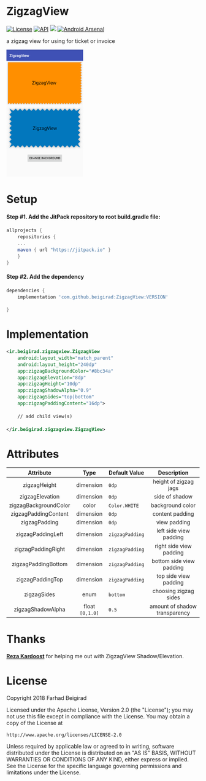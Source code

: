# ZigzagView
[![License](https://img.shields.io/badge/License-Apache%202.0-blue.svg)](https://opensource.org/licenses/Apache-2.0)
[![API](https://img.shields.io/badge/API-14%2B-brightgreen.svg?style=flat)](https://android-arsenal.com/api?level=14)
[![](https://jitpack.io/v/beigirad/ZigzagView.svg)](https://jitpack.io/#beigirad/ZigzagView)
[![Android Arsenal](https://img.shields.io/badge/Android%20Arsenal-ZigzagView-brightgreen.svg?style=flat)](https://android-arsenal.com/details/1/6787)

a zigzag view  for using for ticket or invoice 

<img src="https://raw.githubusercontent.com/beigirad/ZigzagView/master/shot/zigzag.png" alt="ZigzagView"  width="200" />


# Setup
#### Step #1. Add the JitPack repository to root build.gradle file:

```gradle
allprojects {
    repositories {
	...
	maven { url "https://jitpack.io" }
    }
}
```

#### Step #2. Add the dependency

```groovy
dependencies {
    implementation 'com.github.beigirad:ZigzagView:VERSION'

}
```
# Implementation

```xml
<ir.beigirad.zigzagview.ZigzagView
    android:layout_width="match_parent"
    android:layout_height="240dp"
    app:zigzagBackgroundColor="#8bc34a"
    app:zigzagElevation="8dp"
    app:zigzagHeight="10dp"
    app:zigzagShadowAlpha="0.9"
    app:zigzagSides="top|bottom"
    app:zigzagPaddingContent="16dp">
    
    // add child view(s)
    
</ir.beigirad.zigzagview.ZigzagView>
```
# Attributes
|       Attribute       |       Type      | Default Value   |          Description          |
|:---------------------:|:---------------:|-----------------|:-----------------------------:|
|      zigzagHeight     |    dimension    | `0dp`           |     height of zigzag jags     |
|    zigzagElevation    |    dimension    | `0dp`           |         side of shadow        |
| zigzagBackgroundColor |      color      | `Color.WHITE`   |        background color       |
|  zigzagPaddingContent |    dimension    | `0dp`           |        content padding        |
|     zigzagPadding     |    dimension    | `0dp`           |          view padding         |
|   zigzagPaddingLeft   |    dimension    | `zigzagPadding` |     left side view padding    |
|   zigzagPaddingRight  |    dimension    | `zigzagPadding` |    right side view padding    |
|  zigzagPaddingBottom  |    dimension    | `zigzagPadding` |    bottom side view padding   |
|    zigzagPaddingTop   |    dimension    | `zigzagPadding` |     top side view padding     |
|      zigzagSides      |      enum       | `bottom`        |     choosing zigzag sides     |
|   zigzagShadowAlpha   | float `[0,1.0]` | `0.5`           | amount of shadow transparency |


# Thanks
[**Reza Kardoost**](https://github.com/RezaKardoost) for helping me out with ZigzagView Shadow/Elevation.

# License
Copyright 2018 Farhad Beigirad

Licensed under the Apache License, Version 2.0 (the "License");
you may not use this file except in compliance with the License.
You may obtain a copy of the License at

    http://www.apache.org/licenses/LICENSE-2.0

Unless required by applicable law or agreed to in writing, software
distributed under the License is distributed on an "AS IS" BASIS,
WITHOUT WARRANTIES OR CONDITIONS OF ANY KIND, either express or implied.
See the License for the specific language governing permissions and
limitations under the License.
